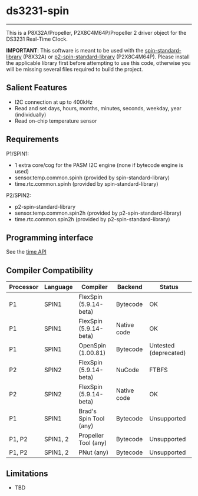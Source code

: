 # ds3231-spin 
-------------

This is a P8X32A/Propeller, P2X8C4M64P/Propeller 2 driver object for the DS3231 Real-Time Clock.

**IMPORTANT**: This software is meant to be used with the [spin-standard-library](https://github.com/avsa242/spin-standard-library) (P8X32A) or [p2-spin-standard-library](https://github.com/avsa242/p2-spin-standard-library) (P2X8C4M64P). Please install the applicable library first before attempting to use this code, otherwise you will be missing several files required to build the project.

## Salient Features

* I2C connection at up to 400kHz
* Read and set days, hours, months, minutes, seconds, weekday, year (individually)
* Read on-chip temperature sensor

## Requirements

P1/SPIN1:
* 1 extra core/cog for the PASM I2C engine (none if bytecode engine is used)
* sensor.temp.common.spinh (provided by spin-standard-library)
* time.rtc.common.spinh (provided by spin-standard-library)

P2/SPIN2:
* p2-spin-standard-library
* sensor.temp.common.spin2h (provided by p2-spin-standard-library)
* time.rtc.common.spin2h (provided by p2-spin-standard-library)

## Programming interface

See the [time API](https://github.com/avsa242/spin-standard-library/tree/testing/api/time.md)

## Compiler Compatibility

| Processor | Language | Compiler               | Backend     | Status                |
|-----------|----------|------------------------|-------------|-----------------------|
| P1        | SPIN1    | FlexSpin (5.9.14-beta) | Bytecode    | OK                    |
| P1        | SPIN1    | FlexSpin (5.9.14-beta) | Native code | OK                    |
| P1        | SPIN1    | OpenSpin (1.00.81)     | Bytecode    | Untested (deprecated) |
| P2        | SPIN2    | FlexSpin (5.9.14-beta) | NuCode      | FTBFS                 |
| P2        | SPIN2    | FlexSpin (5.9.14-beta) | Native code | OK                    |
| P1        | SPIN1    | Brad's Spin Tool (any) | Bytecode    | Unsupported           |
| P1, P2    | SPIN1, 2 | Propeller Tool (any)   | Bytecode    | Unsupported           |
| P1, P2    | SPIN1, 2 | PNut (any)             | Bytecode    | Unsupported           |

## Limitations

* TBD

